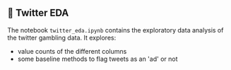 ## 📓 Twitter EDA

The notebook `twitter_eda.ipynb` contains the exploratory data analysis of the twitter gambling data. It explores:

- value counts of the different columns
- some baseline methods to flag tweets as an 'ad' or not

